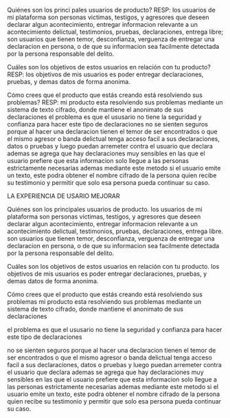 
Quiénes son los princi
pales usuarios de producto?
RESP: los usuarios de mi plataforma son personas victimas, testigos, y agresores que deseen declarar algun acontecimiento, entregar informacion relevante a un acontecimiento delictual, testimonios, pruebas, declaraciones, entrega libre; son usuarios que tienen temor, desconfianza, verguenza de entregar una declaracion en persona, o de que su informacion sea facilmente detectada por la persona responsable del delito.


Cuáles son los objetivos de estos usuarios en relación con
 tu producto?
 RESP: los objetivos de mis usuarios es poder entregar declaraciones, pruebas, y demas datos de forma anonima.


Cómo crees que el producto que estás creando está resolviendo sus problemas?
RESP: mi producto esta resolviendo sus problemas mediante un sistema de texto cifrado, donde mantiene el anonimato de sus declaraciones 
el problema es que el ususario no tiene la seguridad y confianza para hacer este tipo de declaraciones 
no se sienten seguros porque al hacer una declaracion tienen el temor de ser encontrados o que el mismo agresor o banda delictual tenga acceso facil a sus declaraciones, datos o pruebas y luego puedan arremeter contra el usuario que declara 
ademas se agrega que hay declaraciones muy sensibles en las que el usuario prefiere que esta informacion solo llegue a las personas estrictamente necesarias 
ademas mediante este metodo si el usuario emite un texto, este podra obtener el nombre cifrado de la persona quien recibe su testimonio y permitir que solo esa persona pueda continuar su caso.


LA EXPERIENCIA DE USARIO MEJORAR 



Quiénes son los principales usuarios de producto. los usuarios de mi plataforma son personas victimas, testigos, y agresores que deseen declarar algun acontecimiento, entregar informacion relevante a un acontecimiento delictual, testimonios, pruebas, declaraciones, entrega libre.
son usuarios que tienen temor, desconfianza, verguenza de entregar una declaracion en persona, o de que su informacion sea facilmente detectada por la persona responsable del delito.

Cuáles son los objetivos de estos usuarios en relación con
 tu producto. los objetivos de mis usuarios es poder entregar declaraciones, pruebas, y demas datos de forma anonima.


Cómo crees que el producto que estás creando está resolviendo sus problemas
mi producto esta resolviendo sus problemas mediante un sistema de texto cifrado, donde mantiene el anonimato de sus declaraciones 

el problema es que el ususario no tiene la seguridad y confianza para hacer este tipo de declaraciones 

no se sienten seguros porque al hacer una declaracion tienen el temor de ser encontrados o que el mismo agresor o banda delictual tenga acceso facil a sus declaraciones, datos o pruebas y luego puedan arremeter contra el usuario que declara 
ademas se agrega que hay declaraciones muy sensibles en las que el usuario prefiere que esta informacion solo llegue a las personas estrictamente necesarias 
ademas mediante este metodo si el usuario emite un texto, este podra obtener el nombre cifrado de la persona quien recibe su testimonio y permitir que solo esa persona pueda continuar su caso.
